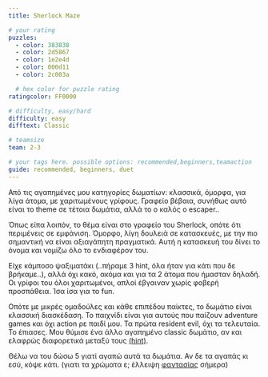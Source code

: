 ```yaml
---
title: Sherlock Maze

# your rating
puzzles:
  - color: 383838
  - color: 2d5867
  - color: 1e2e4d
  - color: 000d11
  - color: 2c003a

  # hex color for puzzle rating
ratingcolor: FF0000

# difficulty, easy/hard
difficulty: easy
difftext: Classic

# teamsize
team: 2-3

# your tags here. possible options: recommended,beginners,teamaction
guide: recommended, beginners, duet
---
```


Από τις αγαπημένες μου κατηγορίες δωματίων: κλασσικά, όμορφα, για λίγα άτομα, με χαριτωμένους γρίφους. Γραφείο βέβαια, συνήθως αυτό είναι το theme σε τέτοια δωμάτια, αλλά το ο καλός ο escaper..

Όπως είπα λοιπόν, το θέμα είναι στο γραφείο του Sherlock, οπότε ότι περιμένεις σε εμφάνιση. Όμορφο, λίγη δουλειά σε κατασκευές, με την πιο σημαντική να είναι αξιαγάπητη πραγματικά.
Αυτή η κατασκευή του δίνει το όνομα και νομίζω όλο το ενδιαφέρον του.

Είχε κάμποσο ψαξιματάκι (..πήραμε 3 hint, όλα ήταν για κάτι που δε βρήκαμε..), αλλά όχι κακό, ακόμα και για τα 2 άτομα που ήμασταν δηλαδή. Οι γρίφοι του όλοι χαριτωμένοι, απλοί έβγαιναν χωρίς φοβερή
προσπάθεια. Ίσα ίσα για το fun.

Οπότε με μικρές ομαδούλες και κάθε επιπέδου παίκτες, το δωμάτιο είναι κλασσική διασκέδαση. Το παιχνίδι είναι για αυτούς που παίζουν adventure games και όχι action ρε παιδί μου. Τα πρώτα resident evil,
όχι τα τελευταία. Το έπιασες. Μου θύμισε ένα άλλο αγαπημένο classic δωμάτιο, αν και ελαφρώς διαφορετικά μεταξύ τους <a href="http://orig08.deviantart.net/2fcf/f/2009/278/3/d/___my_sweet_dark_raven____by_gothikfox.jpg">(hint)</a>.

Θέλω να του δώσω 5 γιατί αγαπώ αυτά τα δωμάτια. Αν δε τα αγαπάς κι εσύ, κόψε κάτι. (γιατι τα χρώματα ε; έλλειψη <a href="http://www.color-hex.com/color-palette/1167">φαντασίας</a> σήμερα)
